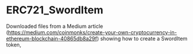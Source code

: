 # ERC721_SwordItem
Downloaded files from a Medium article 
(https://medium.com/coinmonks/create-your-own-cryptocurrency-in-ethereum-blockchain-40865db8a29f) 
showing how to create a SwordItem token,
